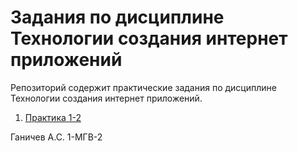 # Задания по дисциплине Технологии создания интернет приложений
Репозиторий содержит практические задания по дисциплине Технологии создания интернет приложений.

1) [Практика 1-2](./выполненные_задания/практика1-2.html)

<p>Ганичев А.С. 1-МГВ-2</p>


